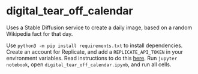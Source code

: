 # digital_tear_off_calendar

Uses a Stable Diffusion service to create a daily image, based on a random Wikipedia fact for that day. 

Use `python3 -m pip install requirements.txt` to install dependencies.
Create an account for Replicate, and add a `REPLICATE_API_TOKEN` in your environment variables. Read instructions to do this [here](https://replicate.com/blog/run-stable-diffusion-with-an-api).
Run `jupyter notebook`, open `digital_tear_off_calendar.ipynb`, and run all cells.
